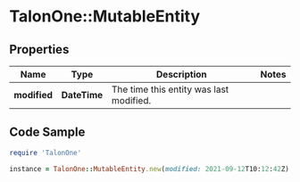 # TalonOne::MutableEntity

## Properties

Name | Type | Description | Notes
------------ | ------------- | ------------- | -------------
**modified** | **DateTime** | The time this entity was last modified. | 

## Code Sample

```ruby
require 'TalonOne'

instance = TalonOne::MutableEntity.new(modified: 2021-09-12T10:12:42Z)
```


